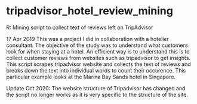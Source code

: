 # tripadvisor_hotel_review_mining
R: Mining script to collect text of reviews left on TripAdvisor

17 Apr 2019
This was a project I did in collaboration with a hotelier consultant. The objective of the study was to understand what customers look for when staying at a hotel. An efficient way is to understand this is to collect customer reviews from websites such as tripadvisor to get insights. This script scrapes tripadvisor website and collects the text of reviews and breaks down the text into individual words to count their occurence. This particular example looks at the Marina Bay Sands hotel in Singapore.

Update Oct 2020: The website structure of Tripadvisor has changed and the script no longer works as it is very specific to the structure of the site.
